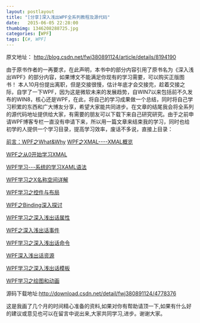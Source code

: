 ```yaml
---
layout: postlayout
title: "[分享]深入浅出WPF全系列教程及源代码"
date:   2015-06-05 22:28:00 
thumbimg: 1346208288725.jpg
categories: [WPF]
tags: [C#, WPF]
---
```

原文地址： http://blog.csdn.net/fwj380891124/article/details/8194190


由于原书作者的一再要求，在此声明，本书中的部分内容引用了原书名为《深入浅出WPF》的部分内容，如果博文不能满足你现有的学习需要，可以购买正版图书！
本人10月份提出离职，但是交接很慢，估计年底才会交接完，趁着交接之际，自学了一下WPF，因为这是微软未来的发展趋势，自WIN7以来包括前不久发布的WIN8，核心还是WPF，在此，将自己的学习成果做一个总结，同时将自己学习积累的东西和广大博友分享，希望大家能共同进步。在文章的结尾我会将全系列的源代码地址提供给大家，有需要的朋友可以下载下来自己研究研究。由于之前申请WPF博客专栏一直没有申请下来，所以用一篇文章来结束我的学习，同时也给初学的人提供一个学习目录，提高学习效率，废话不多说，直接上目录：  

<a target="_blank" href="http://blog.csdn.net/fwj380891124/article/details/8083854">前言：WPF之What&amp;Why</a>
<a target="_blank" href="http://blog.csdn.net/fwj380891124/article/details/8085458">WPF之XMAL----XMAL概览</a>

<a target="_blank" href="http://blog.csdn.net/fwj380891124/article/details/8088233">WPF之从0开始学习XMAL</a>

<a target="_blank" href="http://blog.csdn.net/fwj380891124/article/details/8093001">WPF学习---系统的学习XAML语法</a>

<a target="_blank" href="http://blog.csdn.net/fwj380891124/article/details/8098742">WPF学习之X名称空间详解</a>

<a target="_blank" href="http://blog.csdn.net/fwj380891124/article/details/8102884">WPF学习之控件与布局</a>

<a target="_blank" href="http://blog.csdn.net/fwj380891124/article/details/8107646">WPF之Binding深入探讨</a>

<a target="_blank" href="http://blog.csdn.net/fwj380891124/article/details/8131080">WPF学习之深入浅出话属性</a>

<a target="_blank" href="http://blog.csdn.net/fwj380891124/article/details/8139260">WPF之深入浅出话事件</a>

<a target="_blank" href="http://blog.csdn.net/fwj380891124/article/details/8148852">WPF学习之深入浅出话命令</a>

<a target="_blank" href="http://blog.csdn.net/fwj380891124/article/details/8153229">WPF深入浅出话资源</a>

<a target="_blank" href="http://blog.csdn.net/fwj380891124/article/details/8161024">WPF学习之深入浅出话模板</a>

<a target="_blank" href="http://blog.csdn.net/fwj380891124/article/details/8177125">WPF学习之绘图和动画</a>



源码下载地址:<a target="_blank" href="http://download.csdn.net/detail/fwj380891124/4778376">http://download.csdn.net/detail/fwj380891124/4778376</a>


这是我画了几个月的时间精心准备的资料,如果对你有帮助请顶一下,如果有什么好的建议或意见也可以在留言中说出来,大家共同学习,进步。谢谢大家。




